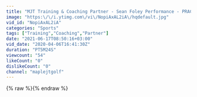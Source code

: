 ```yaml
---
title: "MJT Training & Coaching Partner - Sean Foley Performance - PRACTICE as you intend to PERFORM"
image: "https:\/\/i.ytimg.com\/vi\/NopiAxAL2iA\/hqdefault.jpg"
vid_id: "NopiAxAL2iA"
categories: "Sports"
tags: ["Training","Coaching","Partner"]
date: "2021-06-17T08:50:16+03:00"
vid_date: "2020-04-06T16:41:30Z"
duration: "PT5M24S"
viewcount: "54"
likeCount: "0"
dislikeCount: "0"
channel: "maplejtgolf"
---
```

{% raw %}{% endraw %}
